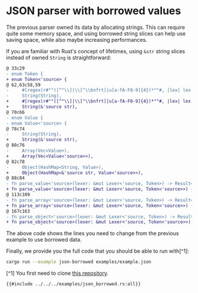 # JSON parser with borrowed values

The previous parser owned its data by allocating strings. This can require quite
some memory space, and using borrowed string slices can help use saving space, while
also maybe increasing performances.

If you are familiar with Rust's concept of lifetimes,
using `&str` string slices instead of owned `String`
is straightforward:

```diff
@ 33c29
- enum Token {
+ enum Token<'source> {
@ 62,63c58,59
-     #[regex(r#""([^"\\]|\\["\\bnfrt]|u[a-fA-F0-9]{4})*""#, |lex| lex.slice().to_owned())]
-     String(String),
+     #[regex(r#""([^"\\]|\\["\\bnfrt]|u[a-fA-F0-9]{4})*""#, |lex| lex.slice())]
+     String(&'source str),
@ 70c66
- enum Value {
- enum Value<'source> {
@ 78c74
-     String(String),
+     String(&'source str),
@ 80c76
-     Array(Vec<Value>),
+     Array(Vec<Value<'source>>),
@ 82c78
-     Object(HashMap<String, Value>),
+     Object(HashMap<&'source str, Value<'source>>),
@ 88c84
- fn parse_value<'source>(lexer: &mut Lexer<'source, Token>) -> Result<Value> {
+ fn parse_value<'source>(lexer: &mut Lexer<'source, Token<'source>>) -> Result<Value<'source>> {
@ 113c109
- fn parse_array<'source>(lexer: &mut Lexer<'source, Token>) -> Result<Value> {
+ fn parse_array<'source>(lexer: &mut Lexer<'source, Token<'source>>) -> Result<Value<'source>> {
@ 167c163
- fn parse_object<'source>(lexer: &mut Lexer<'source, Token>) -> Result<Value> {
+ fn parse_object<'source>(lexer: &mut Lexer<'source, Token<'source>>) -> Result<Value<'source>> {
```

The above code shows the lines you need to change from the previous example
to use borrowed data.

Finally, we provide you the full code that you should be able to run with[^1]:
```bash
cargo run --example json-borrowed examples/example.json
```

[^1] You first need to clone [this repository](https://github.com/maciejhirsz/logos).

```rust,no_run,noplayground
{{#include ../../../examples/json_borrowed.rs:all}}
```
